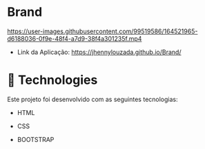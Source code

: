 # Brand





https://user-images.githubusercontent.com/99519586/164521965-d6188036-0f9e-48f4-a7d9-38f4a301235f.mp4

- Link da Aplicação: https://jhennylouzada.github.io/Brand/




# 🚀 Technologies
Este projeto foi desenvolvido com as seguintes tecnologias:

   - HTML
   
   - CSS
   
   - BOOTSTRAP
